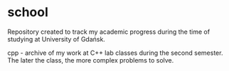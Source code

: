 # school

Repository created to track my academic progress during the time of studying at University of Gdańsk.

cpp - archive of my work at C++ lab classes during the second semester. The later the class, the more complex problems to solve.
